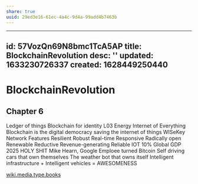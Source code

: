 ```yaml
---
share: true
uuid: 29ed3e16-61ec-4a4c-9d4a-99add4b7463b
---
```

---
id: 57VozQn69N8bmc1TcA5AP
title: BlockchainRevolution
desc: ''
updated: 1633230726337
created: 1628449250440
---
# BlockchainRevolution
Chapter 6
---------

Ledger of things Blockchain for identity L03 Energy Internet of Everything Blockchain is the digital democracy saving the internet of things WISeKey Network Features Resilient Robust Real-time Responsive Radically open Renewable Reductive Revenue-generating Reliable IOT 10% Global GDP 2025 HOLY SHIT Mike Hearn, Google Emploee turned Bitcoin Self driving cars that own themselves The weather bot that owns itself Intelligent infrastructure + Intelligent vehicles = AWESOMENESS

[wiki.media.type.books](/a3a80e28-c537-4091-a06f-3d20f44ec6a2)
